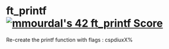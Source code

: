 # ft_printf <a href="https://github.com/JaeSeoKim/badge42"><img src="https://badge42.vercel.app/api/v2/claeixas400540fmd89rtzoil/project/2880590" alt="mmourdal's 42 ft_printf Score" /></a>
Re-create the printf function with flags : cspdiuxX% 
